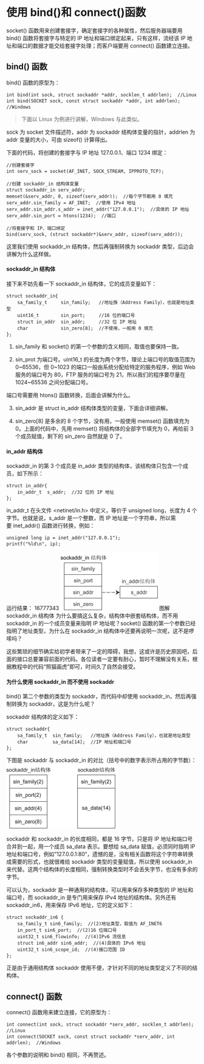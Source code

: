 # 使用 bind()和 connect()函数

socket() 函数用来创建套接字，确定套接字的各种属性，然后服务器端要用 bind() 函数将套接字与特定的 IP 地址和端口绑定起来，只有这样，流经该 IP 地址和端口的数据才能交给套接字处理；而客户端要用 connect() 函数建立连接。

## bind() 函数

bind() 函数的原型为：

```
int bind(int sock, struct sockaddr *addr, socklen_t addrlen);  //Linux
int bind(SOCKET sock, const struct sockaddr *addr, int addrlen);  //Windows
```

> 下面以 Linux 为例进行讲解，Windows 与此类似。

sock 为 socket 文件描述符，addr 为 sockaddr 结构体变量的指针，addrlen 为 addr 变量的大小，可由 sizeof() 计算得出。

下面的代码，将创建的套接字与 IP 地址 127.0.0.1、端口 1234 绑定：

```
//创建套接字
int serv_sock = socket(AF_INET, SOCK_STREAM, IPPROTO_TCP);

//创建 sockaddr_in 结构体变量
struct sockaddr_in serv_addr;
memset(&serv_addr, 0, sizeof(serv_addr));  //每个字节都用 0 填充
serv_addr.sin_family = AF_INET;  //使用 IPv4 地址
serv_addr.sin_addr.s_addr = inet_addr("127.0.0.1");  //具体的 IP 地址
serv_addr.sin_port = htons(1234);  //端口

//将套接字和 IP、端口绑定
bind(serv_sock, (struct sockaddr*)&serv_addr, sizeof(serv_addr));
```

这里我们使用 sockaddr_in 结构体，然后再强制转换为 sockaddr 类型，后边会讲解为什么这样做。

#### sockaddr_in 结构体

接下来不妨先看一下 sockaddr_in 结构体，它的成员变量如下：

```
struct sockaddr_in{
    sa_family_t     sin_family;   //地址族（Address Family），也就是地址类型
    uint16_t        sin_port;     //16 位的端口号
    struct in_addr  sin_addr;     //32 位 IP 地址
    char            sin_zero[8];  //不使用，一般用 0 填充
};
```

1) sin_family 和 socket() 的第一个参数的含义相同，取值也要保持一致。

2) sin_prot 为端口号。uint16_t 的长度为两个字节，理论上端口号的取值范围为 0~65536，但 0~1023 的端口一般由系统分配给特定的服务程序，例如 Web 服务的端口号为 80，FTP 服务的端口号为 21，所以我们的程序要尽量在 1024~65536 之间分配端口号。

端口号需要用 htons() 函数转换，后面会讲解为什么。

3) sin_addr 是 struct in_addr 结构体类型的变量，下面会详细讲解。

4) sin_zero[8] 是多余的 8 个字节，没有用，一般使用 memset() 函数填充为 0。上面的代码中，先用 memset() 将结构体的全部字节填充为 0，再给前 3 个成员赋值，剩下的 sin_zero 自然就是 0 了。

#### in_addr 结构体

sockaddr_in 的第 3 个成员是 in_addr 类型的结构体，该结构体只包含一个成员，如下所示：

```
struct in_addr{
    in_addr_t  s_addr;  //32 位的 IP 地址
};
```

in_addr_t 在头文件 <netinet/in.h> 中定义，等价于 unsigned long，长度为 4 个字节。也就是说，s_addr 是一个整数，而 IP 地址是一个字符串，所以需要 inet_addr() 函数进行转换，例如：

```
unsigned long ip = inet_addr("127.0.0.1");
printf("%ld\n", ip);
```

运行结果：
16777343
![](img/0580b93053dfbf3a5b9735bd79ff7249.jpg)
图解 sockaddr_in 结构体
为什么要搞这么复杂，结构体中嵌套结构体，而不用 sockaddr_in 的一个成员变量来指明 IP 地址呢？socket() 函数的第一个参数已经指明了地址类型，为什么在 sockaddr_in 结构体中还要再说明一次呢，这不是啰嗦吗？

这些繁琐的细节确实给初学者带来了一定的障碍，我想，这或许是历史原因吧，后面的接口总要兼容前面的代码。各位读者一定要有耐心，暂时不理解没有关系，根据教程中的代码“照猫画虎”即可，时间久了自然会接受。

#### 为什么使用 sockaddr_in 而不使用 sockaddr

bind() 第二个参数的类型为 sockaddr，而代码中却使用 sockaddr_in，然后再强制转换为 sockaddr，这是为什么呢？

sockaddr 结构体的定义如下：

```
struct sockaddr{
    sa_family_t  sin_family;   //地址族（Address Family），也就是地址类型
    char         sa_data[14];  //IP 地址和端口号
};
```

下图是 sockaddr 与 sockaddr_in 的对比（括号中的数字表示所占用的字节数）：
![](img/bc27194640972b2d3454df1e0ffa06a3.jpg)

sockaddr 和 sockaddr_in 的长度相同，都是 16 字节，只是将 IP 地址和端口号合并到一起，用一个成员 sa_data 表示。要想给 sa_data 赋值，必须同时指明 IP 地址和端口号，例如”127.0.0.1:80“，遗憾的是，没有相关函数将这个字符串转换成需要的形式，也就很难给 sockaddr 类型的变量赋值，所以使用 sockaddr_in 来代替。这两个结构体的长度相同，强制转换类型时不会丢失字节，也没有多余的字节。

可以认为，sockaddr 是一种通用的结构体，可以用来保存多种类型的 IP 地址和端口号，而 sockaddr_in 是专门用来保存 IPv4 地址的结构体。另外还有 sockaddr_in6，用来保存 IPv6 地址，它的定义如下：

```
struct sockaddr_in6 { 
    sa_family_t sin6_family;  //(2)地址类型，取值为 AF_INET6
    in_port_t sin6_port;  //(2)16 位端口号
    uint32_t sin6_flowinfo;  //(4)IPv6 流信息
    struct in6_addr sin6_addr;  //(4)具体的 IPv6 地址
    uint32_t sin6_scope_id;  //(4)接口范围 ID
};
```

正是由于通用结构体 sockaddr 使用不便，才针对不同的地址类型定义了不同的结构体。

## connect() 函数

connect() 函数用来建立连接，它的原型为：

```
int connect(int sock, struct sockaddr *serv_addr, socklen_t addrlen);  //Linux
int connect(SOCKET sock, const struct sockaddr *serv_addr, int addrlen);  //Windows
```

各个参数的说明和 bind() 相同，不再赘述。